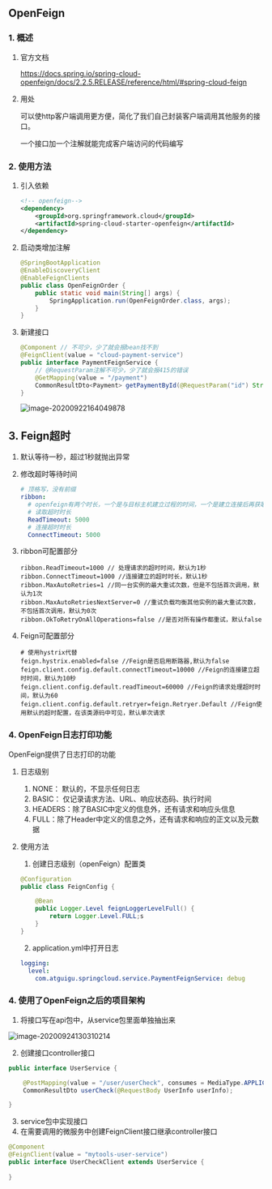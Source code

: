 ## OpenFeign

### 1. 概述

1. 官方文档

   https://docs.spring.io/spring-cloud-openfeign/docs/2.2.5.RELEASE/reference/html/#spring-cloud-feign

2. 用处

   可以使http客户端调用更方便，简化了我们自己封装客户端调用其他服务的接口。

   一个接口加一个注解就能完成客户端访问的代码编写


### 2. 使用方法

1. 引入依赖

   ```xml
   <!-- openfeign-->
   <dependency>
       <groupId>org.springframework.cloud</groupId>
       <artifactId>spring-cloud-starter-openfeign</artifactId>
   </dependency>
   ```

2. 启动类增加注解

   ```java
   @SpringBootApplication
   @EnableDiscoveryClient
   @EnableFeignClients
   public class OpenFeignOrder {
       public static void main(String[] args) {
           SpringApplication.run(OpenFeignOrder.class, args);
       }
   }
   ```

3. 新建接口

   ```java
   @Component // 不可少，少了就会报bean找不到
   @FeignClient(value = "cloud-payment-service")
   public interface PaymentFeignService {
       // @RequestParam注解不可少，少了就会报415的错误
       @GetMapping(value = "/payment")
       CommonResultDto<Payment> getPaymentById(@RequestParam("id") String id);
   }
   ```

   ![image-20200922164049878](C:\Users\admin\AppData\Roaming\Typora\typora-user-images\image-20200922164049878.png)

## 3. Feign超时

1. 默认等待一秒，超过1秒就抛出异常

2. 修改超时等待时间

   ```yml
   # 顶格写，没有前缀
   ribbon:
     # openfeign有两个时长，一个是与目标主机建立过程的时间，一个是建立连接后再获取内容的过程锁等待的时间
     # 读取超时时长
     ReadTimeout: 5000
     # 连接超时时长
     ConnectTimeout: 5000
   ```
   
3. ribbon可配置部分

   ```properties
   ribbon.ReadTimeout=1000 // 处理请求的超时时间，默认为1秒
   ribbon.ConnectTimeout=1000 //连接建立的超时时长，默认1秒
   ribbon.MaxAutoRetries=1 //同一台实例的最大重试次数，但是不包括首次调用，默认为1次
   ribbon.MaxAutoRetriesNextServer=0 //重试负载均衡其他实例的最大重试次数，不包括首次调用，默认为0次
   ribbon.OkToRetryOnAllOperations=false //是否对所有操作都重试，默认false
   ```

4. Feign可配置部分

   ```properties
   # 使用hystrix代替
   feign.hystrix.enabled=false //Feign是否启用断路器,默认为false
   feign.client.config.default.connectTimeout=10000 //Feign的连接建立超时时间，默认为10秒
   feign.client.config.default.readTimeout=60000 //Feign的请求处理超时时间，默认为60
   feign.client.config.default.retryer=feign.Retryer.Default //Feign使用默认的超时配置，在该类源码中可见，默认单次请求
   ```

### 4. OpenFeign日志打印功能

OpenFeign提供了日志打印的功能

1. 日志级别

   1. NONE： 默认的，不显示任何日志
   2. BASIC： 仅记录请求方法、URL、响应状态码、执行时间
   3. HEADERS：除了BASIC中定义的信息外，还有请求和响应头信息
   4. FULL：除了Header中定义的信息之外，还有请求和响应的正文以及元数据

2. 使用方法

   1. 创建日志级别（openFeign）配置类

   ```java
   @Configuration
   public class FeignConfig {
   
       @Bean
       public Logger.Level feignLoggerLevelFull() {
           return Logger.Level.FULL;s
       }
   }
   ```

   2. application.yml中打开日志

   ```yml
   logging:
     level:
       com.atguigu.springcloud.service.PaymentFeignService: debug
   ```

### 4. 使用了OpenFeign之后的项目架构

1. 将接口写在api包中，从service包里面单独抽出来

![image-20200924130310214](C:\Users\admin\AppData\Roaming\Typora\typora-user-images\image-20200924130310214.png)

2. 创建接口controller接口

```java
public interface UserService {

    @PostMapping(value = "/user/userCheck", consumes = MediaType.APPLICATION_JSON_VALUE)
    CommonResultDto userCheck(@RequestBody UserInfo userInfo);

}
```

3. service包中实现接口
4. 在需要调用的微服务中创建FeignClient接口继承controller接口

```java
@Component
@FeignClient(value = "mytools-user-service")
public interface UserCheckClient extends UserService {
    
}
```



